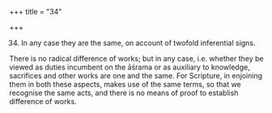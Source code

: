 +++
title = "34"

+++


34. In any case they are the same, on account of twofold inferential signs.

There is no radical difference of works; but in any case, i.e. whether they be viewed as duties incumbent on the āśrama or as auxiliary to knowledge, sacrifices and other works are one and the same. For Scripture, in enjoining them in both these aspects, makes use of the same terms, so that we recognise the same acts, and there is no means of proof to establish difference of works.

